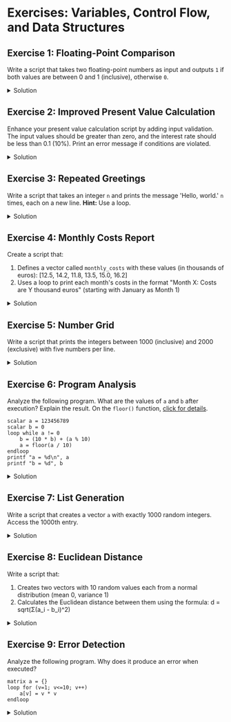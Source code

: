 # Exercises: Variables, Control Flow, and Data Structures

## Exercise 1: Floating-Point Comparison

Write a script that takes two floating-point numbers as input and outputs `1` if both values are between 0 and 1 (inclusive), otherwise `0`.

<details>
<summary>Solution</summary>
<pre><code class="language-hansl"># range_check.inp
scalar a = 0.5  # Example value
scalar b = 1.2  # Example value
</code></pre>
<pre><code class="language-hansl">scalar result = (a >= 0 && a <= 1) && (b >= 0 && b <= 1)
printf "Result: %d\n", result
</code></pre>
</details>

## Exercise 2: Improved Present Value Calculation

Enhance your present value calculation script by adding input validation. The input values should be greater than zero, and the interest rate should be less than 0.1 (10%). Print an error message if conditions are violated.

<details>
<summary>Solution</summary>
<pre><code class="language-hansl"># improved_present_value.inp
scalar D = 100000   # Future value
scalar T = 10       # Years
scalar r = 0.025    # Interest rate
</code></pre>
<pre><code class="language-hansl">if D <= 0 || T <= 0 || r <= 0 || r >= 0.1
    printf "Error: Invalid input values\n"
    printf "D and T must be > 0, r must be 0 < r < 0.1\n"
else
    scalar PV = D / (1 + r)^T
    printf "Present Value: %.2f\n", PV
endif
</code></pre>
</details>

## Exercise 3: Repeated Greetings

Write a script that takes an integer `n` and prints the message 'Hello, world.' `n` times, each on a new line. **Hint:** Use a loop.

<details>
<summary>Solution</summary>
<pre><code class="language-hansl"># repeated_hello.inp
scalar N = 3  # Example value
</code></pre>
<pre><code class="language-hansl">loop for i=1..N
    printf "Hello, world.\n"
endloop
</code></pre>
</details>

## Exercise 4: Monthly Costs Report

Create a script that:
1. Defines a vector called `monthly_costs` with these values (in thousands of euros): [12.5, 14.2, 11.8, 13.5, 15.0, 16.2]
2. Uses a loop to print each month's costs in the format "Month X: Costs are Y thousand euros" (starting with January as Month 1)

<details>
<summary>Solution</summary>
<pre><code class="language-hansl"># monthly_costs.inp
matrix monthly_costs = {12.5, 14.2, 11.8, 13.5, 15.0, 16.2}
strings month_names = defarray("January", "February", "March",
                              "April", "May", "June")
# Loop through the costs vector
loop i=1..nelem(monthly_costs)
    printf "Month %d (%s): Costs are %.1f thousand euros\n", \
        i, month_names[i], monthly_costs[i]
endloop
</code></pre>
</details>

## Exercise 5: Number Grid

Write a script that prints the integers between 1000 (inclusive) and 2000 (exclusive) with five numbers per line.

<details>
<summary>Solution</summary>
<pre><code class="language-hansl"># number_grid.inp
scalar count = 0
loop for (i=1000; i<2000; i++)
    printf "%d ", i
    count += 1
    if count % 5 == 0
        printf "\n"
    endif
endloop
</code></pre>
</details>


## Exercise 6: Program Analysis

Analyze the following program. What are the values of `a` and `b` after execution? Explain the result. On the `floor()` function, [click for details](https://gretl.sourceforge.net/gretl-help/funcref.html#floor).

```hansl
scalar a = 123456789
scalar b = 0
loop while a != 0
    b = (10 * b) + (a % 10)
    a = floor(a / 10)
endloop
printf "a = %d\n", a
printf "b = %d", b
```

<details>
<summary>Solution</summary>

This program reverses the digits of `a` and stores them in `b`.

Final values:
- `a` = 0 (the loop continues until a becomes 0)
- `b` = 987654321 (the reversed digits of the original `a`)

The program works by:
1. Taking the last digit of `a` using modulo 10
2. Adding it to `b` (which is multiplied by 10 to shift digits left)
3. Removing the last digit from `a` using integer division
4. Repeating until `a` becomes 0
</details>

## Exercise 7: List Generation
Write a script that creates a vector `a` with exactly 1000 random integers. Access the 1000th entry.

<details>
<summary>Solution</summary>
<pre><code class="language-hansl"># list_generation.inp
matrix a = mnormal(1000, 1)  # 1000 standard normal variates
a = floor(a * 100)           # Convert to integers
</code></pre>
<pre><code class="language-hansl"># Alternatively: discrete integers between -100 and 100
#matrix a = mrandgen(i, -100, 100, 1000, 1)
</code></pre>
# This will work:
scalar element = a[1000]
printf "Element 1000: %g\n", element
</code></pre>
<pre><code class="language-hansl"># This would fail (index out of bounds):
# scalar invalid = a[1001]
</code></pre>
```

In Gretl, matrix indices are 1-based, so a 1000-element matrix has valid indices from 1 to 1000. Accessing index 1001 would produce an error.
</details>

## Exercise 8: Euclidean Distance

Write a script that:
1. Creates two vectors with 10 random values each from a normal distribution (mean 0, variance 1)
2. Calculates the Euclidean distance between them using the formula:
   d = sqrt(Σ(a_i - b_i)^2)

<details>
<summary>Solution</summary>
<pre><code class="language-hansl"># euclidean_distance.inp
matrix a = mnormal(10, 1)
matrix b = mnormal(10, 1)
</code></pre>
<pre><code class="language-hansl">matrix delta = a - b
matrix squared_diff = delta.^2     # Element-wise multiplication
scalar sum_sq = sumc(squared_diff) # sum over column dimension
scalar dist = sqrt(sum_sq)
</code></pre>
<pre><code class="language-hansl">printf "Vector a ~ b:\n %.3f   %.3f\n", a, b
printf "Vector delta:\n %.3f\n", delta
printf "Euclidean distance: %.4f\n", dist
</code></pre>
</details>

## Exercise 9: Error Detection

Analyze the following program. Why does it produce an error when executed?

```hansl
matrix a = {}
loop for (v=1; v<=10; v++)
    a[v] = v * v
endloop
```

<details>
<summary>Solution</summary>

The error occurs because:
1. `a` is initialized as an empty matrix
2. Gretl matrices use 1-based indexing, but the loop tries to write to `a[1]` (*Ambiguous matrix index*)
3. The matrix needs to be pre-sized before assignment

Correct version:
<pre><code class="language-hansl"># append_to_vector.inp
matrix a = zeros(10, 1)  # Initialize with 10 zeros
loop for (v=1; v<=10; v++)
    a[v] = v * v
endloop
print a
</code></pre>
</details>
